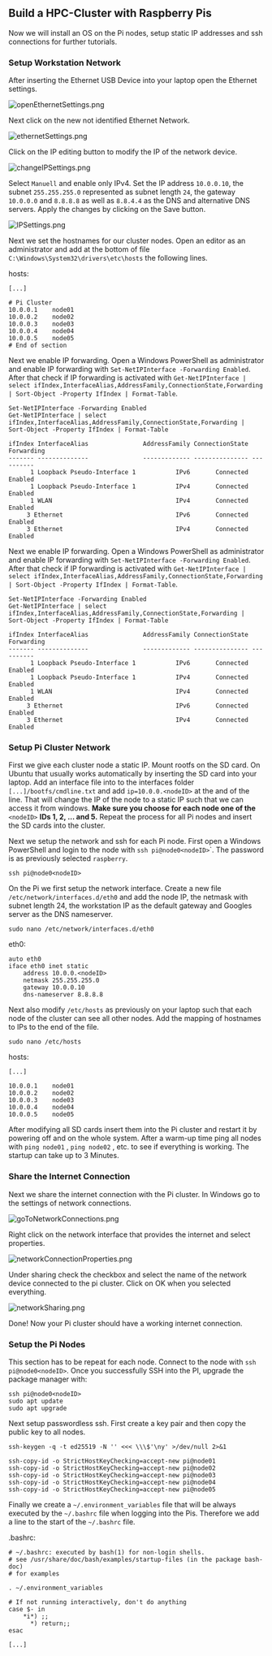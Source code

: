 ## Build a HPC-Cluster with Raspberry Pis

Now we will install an OS on the Pi nodes, setup static IP addresses and ssh connections for further tutorials.

### Setup Workstation Network

After inserting the Ethernet USB Device into your laptop open the Ethernet settings.

![openEthernetSettings.png](pictures/openEthernetSettings.png)

Next click on the new not identified Ethernet Network.

![ethernetSettings.png](pictures/ethernetSettings.png)

Click on the IP editing button to modify the IP of the network device.

![changeIPSettings.png](pictures/changeIPSettings.png)

Select `Manuell` and enable only IPv4. Set the IP address `10.0.0.10`, the subnet `255.255.255.0` represented as subnet length `24`, the gateway `10.0.0.0` and `8.8.8.8` as well as `8.8.4.4` as the DNS and alternative DNS servers. Apply the changes by clicking on the Save button.

![IPSettings.png](pictures/IPSettings.png)

Next we set the hostnames for our cluster nodes. Open an editor as an administrator and add at the bottom of file `C:\Windows\System32\drivers\etc\hosts` the following lines.

hosts:

```
[...]

# Pi Cluster
10.0.0.1	node01
10.0.0.2	node02
10.0.0.3	node03
10.0.0.4	node04
10.0.0.5	node05
# End of section
```

Next we enable IP forwarding. Open a Windows PowerShell as administrator and enable IP forwarding with `Set-NetIPInterface -Forwarding Enabled`. After that check if IP forwarding is activated with `Get-NetIPInterface | select ifIndex,InterfaceAlias,AddressFamily,ConnectionState,Forwarding | Sort-Object -Property IfIndex | Format-Table`.

```
Set-NetIPInterface -Forwarding Enabled
Get-NetIPInterface | select ifIndex,InterfaceAlias,AddressFamily,ConnectionState,Forwarding | Sort-Object -Property IfIndex | Format-Table

ifIndex InterfaceAlias               AddressFamily ConnectionState Forwarding
------- --------------               ------------- --------------- ----------
      1 Loopback Pseudo-Interface 1           IPv6       Connected    Enabled
      1 Loopback Pseudo-Interface 1           IPv4       Connected    Enabled
      1 WLAN                                  IPv4       Connected    Enabled
     3 Ethernet                               IPv6       Connected    Enabled
     3 Ethernet                               IPv4       Connected    Enabled
```

Next we enable IP forwarding. Open a Windows PowerShell as administrator and enable IP forwarding with `Set-NetIPInterface -Forwarding Enabled`. After that check if IP forwarding is activated with `Get-NetIPInterface | select ifIndex,InterfaceAlias,AddressFamily,ConnectionState,Forwarding | Sort-Object -Property IfIndex | Format-Table`.

```
Set-NetIPInterface -Forwarding Enabled
Get-NetIPInterface | select ifIndex,InterfaceAlias,AddressFamily,ConnectionState,Forwarding | Sort-Object -Property IfIndex | Format-Table

ifIndex InterfaceAlias               AddressFamily ConnectionState Forwarding
------- --------------               ------------- --------------- ----------
      1 Loopback Pseudo-Interface 1           IPv6       Connected    Enabled
      1 Loopback Pseudo-Interface 1           IPv4       Connected    Enabled
      1 WLAN                                  IPv4       Connected    Enabled
     3 Ethernet                               IPv6       Connected    Enabled
     3 Ethernet                               IPv4       Connected    Enabled
```

### Setup Pi Cluster Network

First we give each cluster node a static IP. Mount rootfs on the SD card. On Ubuntu that usually works automatically by inserting the SD card into your laptop. Add an interface file into to the interfaces folder  `[...]/bootfs/cmdline.txt` and add `ip=10.0.0.<nodeID>` at the and of the line. That will change the IP of the node to a static IP such that we can access it from windows. **Make sure you choose for each node one of the** `<nodeID>` **IDs 1, 2, ... and 5.** Repeat the process for all Pi nodes and insert the SD cards into the cluster.

Next we setup the network and ssh for each Pi node. First open a Windows PowerShell and login to the node with `ssh pi@node0<nodeID>`\`. The password is as previously selected `raspberry`.

```shellscript
ssh pi@node0<nodeID>
```

On the Pi we first setup the network interface. Create a new file `/etc/network/interfaces.d/eth0` and add the node IP, the netmask with subnet length 24, the workstation IP as the default gateway and Googles server as the DNS nameserver.

```
sudo nano /etc/network/interfaces.d/eth0
```

eth0:

```shellscript
auto eth0
iface eth0 inet static
	address 10.0.0.<nodeID>
	netmask 255.255.255.0
	gateway 10.0.0.10
	dns-nameserver 8.8.8.8
```

Next also modify `/etc/hosts`  as previously on your laptop such that each node of the cluster can see all other nodes. Add the mapping of hostnames to IPs to the end of the file.

```
sudo nano /etc/hosts
```

hosts:

```
[...]

10.0.0.1	node01
10.0.0.2	node02
10.0.0.3	node03
10.0.0.4	node04
10.0.0.5	node05
```

After modifying all SD cards insert them into the Pi cluster and restart it by powering off and on the whole system. After a warm-up time ping all nodes with `ping node01` ,  `ping node02` , etc. to see if everything is working. The startup can take up to 3 Minutes.

### Share the Internet Connection

Next we share the internet connection with the Pi cluster. In Windows go to the settings of network connections.

![goToNetworkConnections.png](.attachments.8189554/goToNetworkConnections.png)

Right click on the network interface that provides the internet and select properties.

![networkConnectionProperties.png](.attachments.8189554/networkConnectionProperties.png)

Under sharing check the checkbox and select the name of the network device connected to the pi cluster. Click on OK when you selected everything.

![networkSharing.png](.attachments.8189554/networkSharing.png)

Done! Now your Pi cluster should have a working internet connection.

### Setup the Pi Nodes

This section has to be repeat for each node. Connect to the node with `ssh pi@node0<nodeID>`. Once you successfully SSH into the PI, upgrade the package manager with:

```
ssh pi@node0<nodeID>
sudo apt update
sudo apt upgrade
```

Next setup passwordless ssh. First create a key pair and then copy the public key to all nodes.

```shellscript
ssh-keygen -q -t ed25519 -N '' <<< \\\$'\ny' >/dev/null 2>&1

ssh-copy-id -o StrictHostKeyChecking=accept-new pi@node01
ssh-copy-id -o StrictHostKeyChecking=accept-new pi@node02
ssh-copy-id -o StrictHostKeyChecking=accept-new pi@node03
ssh-copy-id -o StrictHostKeyChecking=accept-new pi@node04
ssh-copy-id -o StrictHostKeyChecking=accept-new pi@node05
```

Finally we create a `~/.environment_variables` file that will be always executed by the `~/.bashrc` file when logging into the Pis. Therefore we add a line to the start of the `~/.bashrc` file.

.bashrc:

```shellscript
# ~/.bashrc: executed by bash(1) for non-login shells.
# see /usr/share/doc/bash/examples/startup-files (in the package bash-doc)
# for examples

. ~/.environment_variables

# If not running interactively, don't do anything
case $- in
    *i*) ;;
      *) return;;
esac

[...]
```